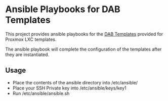 # Ansible Playbooks for DAB Templates

This project provides ansible playbooks for the <a href="https://github.com/ngardiner/dab_templates">DAB Templates</a> provided for Proxmox LXC templates.

The ansible playbook will complete the configuration of the templates after they are instantiated.

## Usage

- Place the contents of the ansible directory into /etc/ansible/
- Place your SSH Private key into /etc/ansible/keys/key1
- Run /etc/ansible/ansible.sh
